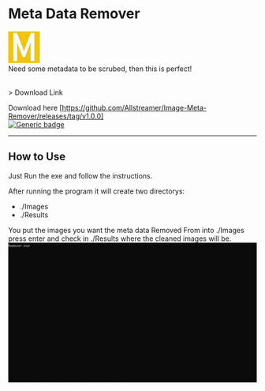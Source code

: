 # Meta Data Remover
![](https://github.com/Allstreamer/Image-Meta-Remover/raw/main/LogoIcon.jpg)
<br>
Need some metadata to be scrubed, then this is perfect!

<br>
> Download Link

Download here [https://github.com/Allstreamer/Image-Meta-Remover/releases/tag/v1.0.0]
<br>
[![Generic badge](https://img.shields.io/badge/Version-1.0.0-<COLOR>.svg)](https://shields.io/)
                
----
## How to Use

Just Run the exe and follow the instructions.

After running the program it will create two directorys:

- ./Images
- ./Results

You put the images you want the meta data Removed From into ./Images press enter and check in ./Results where the cleaned images will be.
![](https://github.com/Allstreamer/Image-Meta-Remover/raw/main/2021-04-30_20-08-01.gif)
